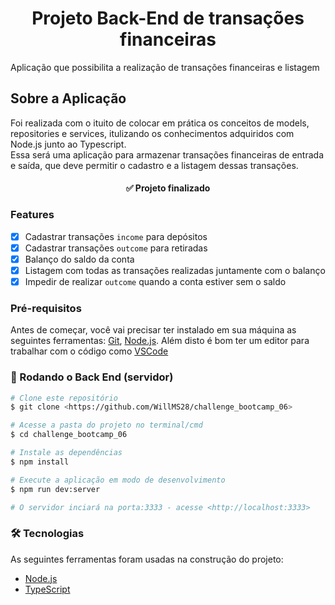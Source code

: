 <h1 align='center'>Projeto Back-End de transações financeiras</h1>

<p>Aplicação que possibilita a realização de transações financeiras e listagem</p>

## Sobre a Aplicação

<p>Foi realizada com o ituito de colocar em prática os conceitos de models, repositories e services, itulizando os conhecimentos adquiridos com Node.js junto ao Typescript.<br />
Essa será uma aplicação para armazenar transações financeiras de entrada e saída, que deve permitir o cadastro e a listagem dessas transações.</p>

<h4 align="center"> 
	  ✅ Projeto finalizado 
</h4>

### Features

- [x] Cadastrar transações ```income``` para depósitos
- [x] Cadastrar transações ```outcome``` para retiradas
- [x] Balanço do saldo da conta 
- [x] Listagem com todas as transações realizadas juntamente com o balanço
- [x] Impedir de realizar ```outcome``` quando a conta estiver sem o saldo 

### Pré-requisitos

Antes de começar, você vai precisar ter instalado em sua máquina as seguintes ferramentas:
[Git](https://git-scm.com), [Node.js](https://nodejs.org/en/). 
Além disto é bom ter um editor para trabalhar com o código como [VSCode](https://code.visualstudio.com/)

### 🔄 Rodando o Back End (servidor)

```bash
# Clone este repositório
$ git clone <https://github.com/WillMS28/challenge_bootcamp_06>

# Acesse a pasta do projeto no terminal/cmd
$ cd challenge_bootcamp_06

# Instale as dependências
$ npm install

# Execute a aplicação em modo de desenvolvimento
$ npm run dev:server

# O servidor inciará na porta:3333 - acesse <http://localhost:3333>
```

### 🛠 Tecnologias

As seguintes ferramentas foram usadas na construção do projeto:

- [Node.js](https://nodejs.org/en/)
- [TypeScript](https://www.typescriptlang.org/)
